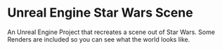 # Unreal Engine Star Wars Scene

An Unreal Engine Project that recreates a scene out of Star Wars. Some Renders are included so you can see what the world looks like.
